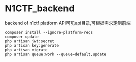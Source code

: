 # N1CTF_backend
backend of n1ctf platform
API可见api目录,可根据需求定制前端
```
composer install --ignore-platform-reqs
composer update
php artisan jwt:secret
php artisan key:generate
php artisan migrate
php artisan queue:work --queue=default,update
```
